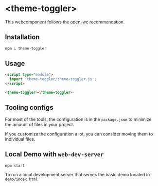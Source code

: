 # \<theme-toggler>

This webcomponent follows the [open-wc](https://github.com/open-wc/open-wc) recommendation.

## Installation

```bash
npm i theme-toggler
```

## Usage

```html
<script type="module">
  import 'theme-toggler/theme-toggler.js';
</script>

<theme-toggler></theme-toggler>
```



## Tooling configs

For most of the tools, the configuration is in the `package.json` to minimize the amount of files in your project.

If you customize the configuration a lot, you can consider moving them to individual files.

## Local Demo with `web-dev-server`

```bash
npm start
```

To run a local development server that serves the basic demo located in `demo/index.html`
